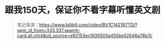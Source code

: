 # 跟我150天，保证你不看字幕听懂英文剧

> 笔记来源：https://www.bilibili.com/video/BV1C1421R7TD/?spm_id_from=333.337.search-card.all.click&vd_source=e92153ec1930505e455be52646a78b7c


